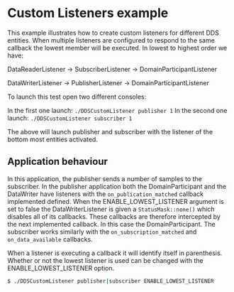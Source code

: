# Custom Listeners  example

This example illustrates how to create custom listeners for different DDS entities.
When multiple listeners are configured to respond to the same callback the lowest member will be executed.
In lowest to highest order we have:

DataReaderListener -> SubscriberListener -> DomainParticipantListener

DataWriterListener -> PublisherListener -> DomainParticipantListener


To launch this test open two different consoles:

In the first one launch: `./DDSCustomListener publisher 1`
In the second one launch: `./DDSCustomListener subscriber 1`

The above will launch publisher and subscriber with the listener of the bottom most entities activated.

## Application behaviour

In this application, the publisher sends a number of samples to the subscriber. In the publisher application both the
DomainParticipant and the DataWriter have listeners with the `on_publication_matched` callback implemented defined.
When the ENABLE_LOWEST_LISTENER argument is set to false the DataWriterListener is given a `StatusMask::none()` which
disables all of its callbacks.
These callbacks are therefore intercepted by the next implemented callback. In this case the DomainParticipant.
The subscriber works similarly with the `on_subscription_matched` and `on_data_available`
callbacks.

When a listener is executing a callback it will identify itself in parenthesis. Whether or not the lowest listener is
used can be changed with the ENABLE_LOWEST_LISTENER option.


```bash
$ ./DDSCustomListener publisher|subscriber ENABLE_LOWEST_LISTENER
```

